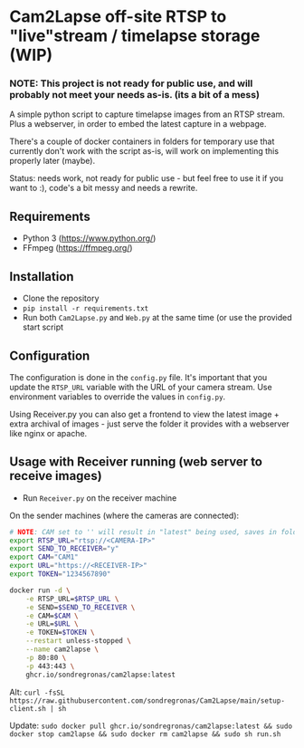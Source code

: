 # Cam2Lapse off-site RTSP to "live"stream / timelapse storage (WIP)

### NOTE: This project is not ready for public use, and will probably not meet your needs as-is. (its a bit of a mess)

A simple python script to capture timelapse images from an RTSP stream. Plus a webserver, in order to embed the latest
capture in a webpage.

There's a couple of docker containers in folders for temporary use that currently don't work with the script as-is, will
work on implementing this properly later (maybe).

Status: needs work, not ready for public use - but feel free to use it if you want to :), code's a bit messy and needs a
rewrite.

## Requirements

* Python 3 (https://www.python.org/)
* FFmpeg (https://ffmpeg.org/)

## Installation

* Clone the repository
* `pip install -r requirements.txt`
* Run both `Cam2Lapse.py` and `Web.py` at the same time (or use the provided start script

## Configuration

The configuration is done in the `config.py` file. It's important that you update the `RTSP_URL` variable with the URL
of your camera stream. Use environment variables to override the values in `config.py`.

Using Receiver.py you can also get a frontend to view the latest image + extra archival of images - just serve the
folder it provides with a webserver like nginx or apache.

## Usage with Receiver running (web server to receive images)

* Run `Receiver.py` on the receiver machine

On the sender machines (where the cameras are connected):

```sh
# NOTE: CAM set to '' will result in "latest" being used, saves in folder "1" in the receiver
export RTSP_URL="rtsp://<CAMERA-IP>"
export SEND_TO_RECEIVER="y"
export CAM="CAM1"
export URL="https://<RECEIVER-IP>"
export TOKEN="1234567890"

docker run -d \
    -e RTSP_URL=$RTSP_URL \
    -e SEND=$SEND_TO_RECEIVER \
    -e CAM=$CAM \
    -e URL=$URL \
    -e TOKEN=$TOKEN \
    --restart unless-stopped \
    --name cam2lapse \
    -p 80:80 \
    -p 443:443 \
    ghcr.io/sondregronas/cam2lapse:latest
```

Alt: `curl -fsSL https://raw.githubusercontent.com/sondregronas/Cam2Lapse/main/setup-client.sh | sh`

Update: `sudo docker pull ghcr.io/sondregronas/cam2lapse:latest && sudo docker stop cam2lapse && sudo docker rm cam2lapse && sudo sh run.sh`
